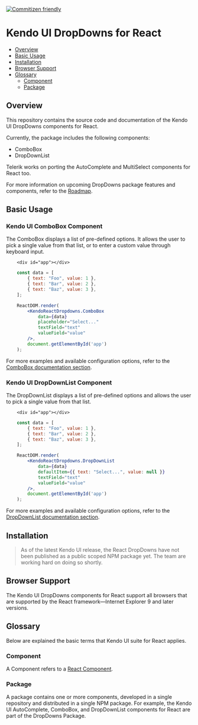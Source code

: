 [![Commitizen friendly](https://img.shields.io/badge/commitizen-friendly-brightgreen.svg)](http://commitizen.github.io/cz-cli/)

# Kendo UI DropDowns for React

* [Overview](https://github.com/telerik/kendo-react-dropdowns#overview)
* [Basic Usage](https://github.com/telerik/kendo-react-dropdowns#basic-usage)
* [Installation](https://github.com/telerik/kendo-react-dropdowns#installation)
* [Browser Support](https://github.com/telerik/kendo-react-dropdowns#browser-support)
* [Glossary](https://github.com/telerik/kendo-react-dropdowns#glossary)
  * [Component](https://github.com/telerik/kendo-react-dropdowns#component)
  * [Package](https://github.com/telerik/kendo-react-dropdowns#package)

## Overview

This repository contains the source code and documentation of the Kendo UI DropDowns components for React.

Currently, the package includes the following components:

* ComboBox
* DropDownList

Telerik works on porting the AutoComplete and MultiSelect components for React too.

For more information on upcoming DropDowns package features and components, refer to the [Roadmap](https://github.com/telerik/kendo-react-dropdowns/blob/master/docs/roadmap.md).

## Basic Usage

### Kendo UI ComboBox Component

The ComboBox displays a list of pre-defined options. It allows the user to pick a single value from that list, or to enter a custom value through keyboard input.  

```html-preview
    <div id="app"></div>
```
```jsx
    const data = [
        { text: "Foo", value: 1 },
        { text: "Bar", value: 2 },
        { text: "Baz", value: 3 },
    ];

    ReactDOM.render(
        <KendoReactDropdowns.ComboBox
            data={data}
            placeholder="Select..."
            textField="text"
            valueField="value"
        />,
        document.getElementById('app')
    );
```

For more examples and available configuration options, refer to the [ComboBox documentation section](https://github.com/telerik/kendo-react-dropdowns/tree/master/docs/combobox/index.md).

### Kendo UI DropDownList Component

The DropDownList displays a list of pre-defined options and allows the user to pick a single value from that list.  

```html-preview
    <div id="app"></div>
```
```jsx
    const data = [
        { text: "Foo", value: 1 },
        { text: "Bar", value: 2 },
        { text: "Baz", value: 3 },
    ];

    ReactDOM.render(
        <KendoReactDropdowns.DropDownList
            data={data}
            defaultItem={{ text: "Select...", value: null }}
            textField="text"
            valueField="value"
        />,
        document.getElementById('app')
    );
```

For more examples and available configuration options, refer to the [DropDownList documentation section](https://github.com/telerik/kendo-react-dropdowns/tree/master/docs/dropdownlist/index.md).

## Installation

> As of the latest Kendo UI release, the React DropDowns have not been published as a public scoped NPM package yet. The team are working hard on doing so shortly.

## Browser Support

The Kendo UI DropDowns components for React support all browsers that are supported by the React framework&mdash;Internet Explorer 9 and later versions.

## Glossary

Below are explained the basic terms that Kendo UI suite for React applies.

### Component

A Component refers to a [React Component](https://facebook.github.io/react/docs/jsx-in-depth.html#html-tags-vs.-react-components).

### Package

A package contains one or more components, developed in a single repository and distributed in a single NPM package. For example, the Kendo UI AutoComplete, ComboBox, and DropDownList components for React are part of the DropDowns Package.
